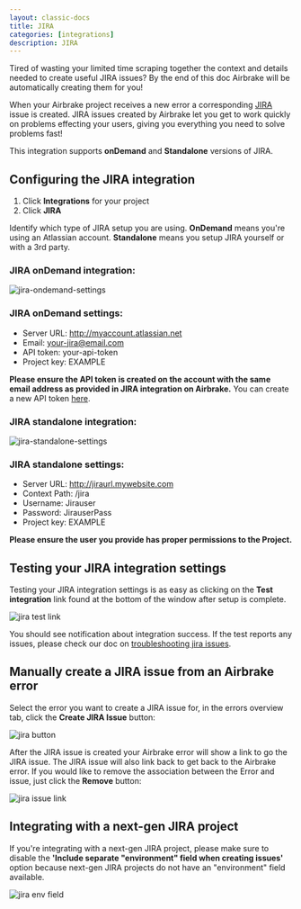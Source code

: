 ```yaml
---
layout: classic-docs
title: JIRA
categories: [integrations]
description: JIRA
---
```



Tired of wasting your limited time scraping together the context and
details needed to create useful JIRA issues? By the end of this doc Airbrake
will be automatically creating them for you!

When your Airbrake project receives a new error a corresponding
[JIRA](http://www.atlassian.com/software/jira/overview) issue is created.
JIRA issues created by Airbrake let you get to work quickly on
problems effecting your users, giving you everything you need to solve problems
fast!

This integration supports **onDemand** and **Standalone** versions of JIRA.

## Configuring the JIRA integration

1. Click **Integrations** for your project
2. Click **JIRA**

Identify which type of JIRA setup you are using. **OnDemand** means you're using an
Atlassian account. **Standalone** means you setup JIRA yourself or with a 3rd
party.

### JIRA onDemand integration:

![jira-ondemand-settings](/docs/assets/img/docs/integrations/jira-ondemand-settings.png)

### JIRA onDemand settings:
- Server URL: http://myaccount.atlassian.net
- Email: your-jira@email.com
- API token: your-api-token
- Project key: EXAMPLE

**Please ensure the API token is created on the account with the same email
address as provided in JIRA integration on Airbrake.** You can create a new API
token [here](https://id.atlassian.com/manage/api-tokens).

### JIRA standalone integration:

![jira-standalone-settings](/docs/assets/img/docs/integrations/jira-standalone-settings.png)

### JIRA standalone settings:
- Server URL: http://jiraurl.mywebsite.com
- Context Path: /jira
- Username: Jirauser
- Password: JirauserPass
- Project key: EXAMPLE

**Please ensure the user you provide has proper permissions to the Project.**

## Testing your JIRA integration settings

Testing your JIRA integration settings is as easy as clicking on the **Test
integration** link found at the bottom of the window after setup is complete.

![jira test link](/docs/assets/img/docs/integrations/jira_testing.png)

You should see notification about integration success.
If the test reports any issues, please check our doc on [troubleshooting jira issues](/docs/integrations/troubleshooting-jira-issues).

## Manually create a JIRA issue from an Airbrake error

Select the error you want to create a JIRA issue for, in the errors overview
tab, click the **Create JIRA Issue** button:

![jira button](/docs/assets/img/docs/integrations/jira_button.png)

After the JIRA issue is created your Airbrake error will show a link to go the
JIRA issue. The JIRA issue will also link back to get back to the Airbrake error.
If you would like to remove the association between the Error and issue, just
click the **Remove** button:

![jira issue link](/docs/assets/img/docs/integrations/jira_issue_link.png)

## Integrating with a next-gen JIRA project

If you're integrating with a next-gen JIRA project, please make sure to disable
the **'Include separate "environment" field when creating issues'** option because
next-gen JIRA projects do not have an "environment" field available.

![jira env field](/docs/assets/img/docs/integrations/jira_include_environment_field.png)
